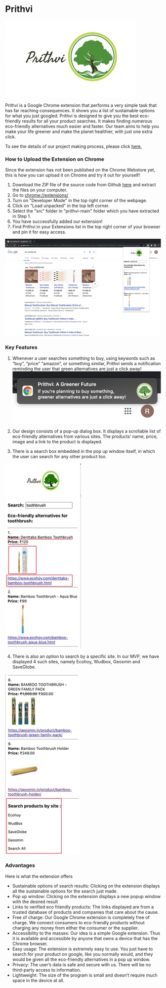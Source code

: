 # Prithvi
![Prithvi](https://github.com/Prithvi-Extension/prithvi/blob/main/details/Prithvi.jpg)


Prithvi is a Google Chrome extension that performs a very simple task that has far reaching consequences. It shows you a list of sustainable options for what you just googled. Prithvi is designed to give you the best eco-friendly results for all your product searches. It makes finding numerous eco-friendly alternatives much easier and faster. Our team aims to help you make your life greener and make the planet healthier, with just one extra click.

To see the details of our project making process, please click [here.](https://github.com/Prithvi-Extension/prithvi/tree/main/details)

### How to Upload the Extension on Chrome
Since the extension has not been published on the Chrome Webstore yet, this is how you can upload it on Chrome and try it out for yourself!
1. Download the ZIP file of the source code from Github [here](https://meet.google.com/linkredirect?authuser=0&dest=https%3A%2F%2Fgithub.com%2FPrithvi-Extension%2Fprithvi%2Farchive%2Fmain.zip) and extract the files on your computer.
2. Go to [chrome://extensions/](chrome://extensions/)
3. Turn on "Developer Mode" in the top right corner of the webpage.
4. Click on "Load unpacked" in the top left corner.
5. Select the "src" folder in "prithvi-main" folder which you have extracted in Step 1.
6. You have successfully added our extension! 
7. Find Prithvi in your Extensions list in the top right corner of your browser and pin it for easy access.

![browser view](https://github.com/Prithvi-Extension/prithvi/blob/main/screenshots/ss2.jpeg)


### Key Features

1. Whenever a user searches something to buy, using keywords such as “buy”, “price” “amazon”, or something similar, Prithvi sends a notification reminding the user that green alternatives are just a click away!
![notif](https://github.com/Prithvi-Extension/prithvi/blob/main/screenshots/ss1.jpeg)

2. Our design consists of a pop-up dialog box. It displays a scrollable list of eco-friendly alternatives from various sites. The products’ name, price, image and a link to the product is displayed.

3. There is a search box embedded in the pop up window itself, in which the user can search for any other product too. 

![popup](https://github.com/Prithvi-Extension/prithvi/blob/main/screenshots/ss3.jpeg)

4. There is also an option to search by a specific site. In our MVP, we have displayed 4 such sites, namely Ecohoy, Wudbox, Geosmin and SaveGlobe. 

![by site](https://github.com/Prithvi-Extension/prithvi/blob/main/screenshots/ss4.jpeg)



### Advantages
Here is what the extension offers
- Sustainable options of search results: Clicking on the extension displays all the sustainable options for the search just made. 
- Pop up window: Clicking on the extension displays a new popup window with the desired result
- Links to verified eco friendly products: The links displayed are from a trusted database of products and companies that care about the cause.
- Free of charge: Our Google Chrome extension is completely free of charge. We connect consumers to eco-friendly products without charging any money from either the consumer or the supplier. 
- Accessibility to the masses: Our idea is a simple Google extension. Thus it is available and accessible by anyone that owns a device that has the Chrome browser. 
- Easy usage: The extension is extremely easy to use. You just have to search for your product on google, like you normally would, and they would be given all the eco-friendly alternatives in a pop up window.  
- Privacy: The user’s data is safe and secure with us. There will be no third-party access to information.
- Lightweight: The size of the program is small and doesn’t require much space in the device at all. 




